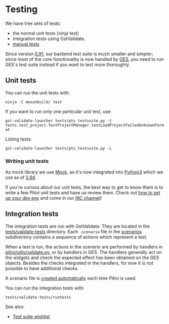 # Testing

We have tree sets of tests:
 - the normal unit tests (ninja test)
 - integration tests using GstValidate.
 - [manual tests](QA_Scenarios.md)

Since version [0.91](releases/0.91.md), our backend test suite is much
smaller and simpler; since most of the core functionality is now handled
by [GES](GES.md), you need to run GES's test suite instead if
you want to test more thoroughly.

## Unit tests

You can run the unit tests with:

`ninja -C mesonbuild/ test`

If you want to run only one particular unit test, use:

`gst-validate-launcher tests/ptv_testsuite.py -t tests.test_project.TestProjectManager.testLoadProjectFailedUnknownFormat`

Listing tests:

`gst-validate-launcher tests/ptv_testsuite.py -L`

### Writing unit tests

As mock library we use [Mock](http://www.voidspace.org.uk/python/mock/),
as it's now integrated into
[Python3](http://docs.python.org/dev/library/unittest.mock) which we use
as of [0.94](releases/0.94.md).

If you're curious about our unit tests, the best way to get to know them
is to write a few Pitivi unit tests and have us review them. Check out
[how to set up your dev
env](https://github.com/pitivi/pitivi/blob/master/docs/HACKING.md) and
come in our [IRC channel](http://www.pitivi.org/?go=contact)!

## Integration tests

The integration tests are run with GstValidate. They are located in the
[tests/validate-tests](https://git.gnome.org/browse/pitivi/tree/tests/validate-tests)
directory. Each `.scenario` file in the
[scenarios](https://github.com/pitivi/pitivi/tree/master/tests/validate-tests/scenarios)
subdirectory contains a sequence of actions which represent a test.

When a test is run, the actions in the scenario are performed by
handlers in
[pitivi/utils/validate.py](https://github.com/pitivi/pitivi/blob/master/pitivi/utils/validate.py),
or by handlers in GES. The handlers generally act on the widgets and
check the expected effect has been obtained on the GES objects. Besides
the checks integrated in the handlers, for now it is not possible to
have additional checks.

A scenario file is [created
automatically](http://wiki.pitivi.org/wiki/Bug_reporting#Sharing_sample_files.2C_projects.2C_and_.22scenarios.22)
each time Pitivi is used.

You can run the integration tests with:

`tests/validate-tests/runtests`

See also:

-   [Test suite wishlist](Test_suite_wishlist.md)
